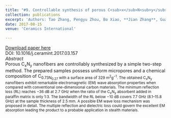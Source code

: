 ```yaml
---
title: "#9. Controllable synthesis of porous C<sub>x</sub>N<sub>y</sub> nanofibers with enhanced electromagnetic wave absorption property"
collection: publications
excerpt: 'Authors: Tao Zhang, Pengyu Zhou, Bo Xiao, **Jian Zhang**, Guangwu Wen, Bo Zhong, Long Xia'
date: 2017-08-15
venue: 'Ceramics International'

---
```



[Download paper here](https://doi.org/10.1016/j.ceramint.2017.03.157)      
DOI: 10.1016/j.ceramint.2017.03.157       
*Abstract*       
Porous C<sub>x</sub>N<sub>y</sub> nanofibers are controllably synthesized by a simple two-step method. The prepared samples possess uniform micropores and a chemical composition of C<sub>0.73</sun>N<sub>0.27</sub> with a surface area of 329 m<sup>2</sup>g<sup>−1</sup>. The obtained C<sub>x</sub>N<sub>y</sub> nanofibers exhibit remarkable electromagnetic (EM) wave absorption properties when compared with conventional one-dimensional carbon materials. The minimum reflection loss (RL) reaches −36 dB at 2.7 GHz when the ratio of the C<sub>x</sub>N<sub>y</sub> absorbent added in paraffin matrix is only 1:3. The bandwidth of the RL below −10 dB covers 7.7 GHz (8.1–15.8 GHz) at the sample thickness of 2.5 mm. A possible EM wave loss mechanism was proposed in detail. The multiple reflection and dielectric loss could govern the excellent EM absorption leading the product to a probable application in stealth materials.
